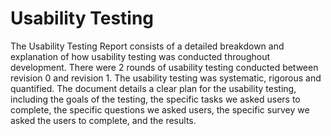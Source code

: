 # Usability Testing

The Usability Testing Report consists of a detailed breakdown and explanation of how usability testing was conducted throughout development. There were 2 rounds of usability testing conducted between revision 0 and revision 1. The usability testing was systematic, rigorous and quantified. The document details a clear plan for the usability testing, including the goals of the testing, the specific tasks we asked users to complete, the specific questions we asked users, the specific survey we asked the users to complete, and the results.